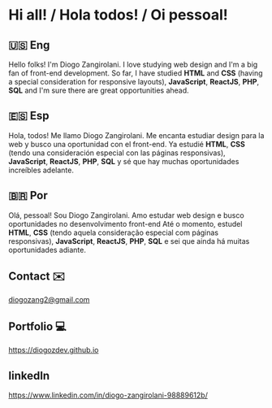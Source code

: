 # Hi all! / Hola todos! / Oi pessoal!

## 🇺🇸 Eng 
Hello folks! I'm Diogo Zangirolani.
I love studying web design and I'm a big fan of front-end development.
So far, I have studied **HTML** and **CSS** (having a special consideration for responsive layouts), **JavaScript**, **ReactJS**, **PHP**, **SQL** and I'm sure there are great opportunities ahead.

## 🇪🇸 Esp 
Hola, todos! Me llamo Diogo Zangirolani.
Me encanta estudiar design para la web y busco una oportunidad con el front-end.
Ya estudié **HTML**, **CSS** (tendo una consideración especial con las páginas responsivas), **JavaScript**, **ReactJS**, **PHP**, **SQL** y sé que hay muchas oportunidades increíbles adelante.

## 🇧🇷 Por 
Olá, pessoal! Sou Diogo Zangirolani.
Amo estudar web design e busco oportunidades no desenvolvimento front-end
Até o momento, estudel **HTML**, **CSS** (tendo aquela consideração especial com páginas responsivas), **JavaScript**, **ReactJS**, **PHP**, **SQL** e sei que ainda há muitas oportunidades adiante.


## Contact ✉️

diogozang2@gmail.com


## Portfolio 💻

https://diogozdev.github.io


## linkedIn

https://www.linkedin.com/in/diogo-zangirolani-98889612b/

